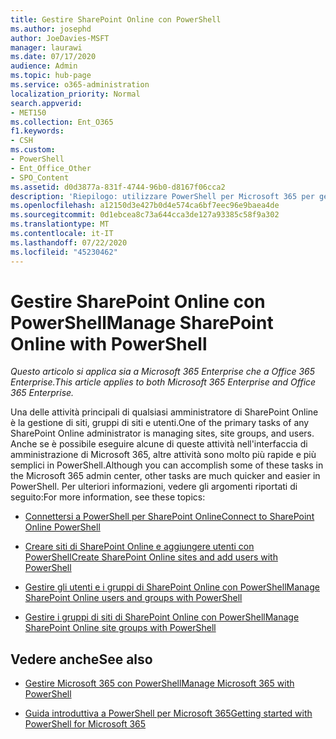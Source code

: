 ```yaml
---
title: Gestire SharePoint Online con PowerShell
ms.author: josephd
author: JoeDavies-MSFT
manager: laurawi
ms.date: 07/17/2020
audience: Admin
ms.topic: hub-page
ms.service: o365-administration
localization_priority: Normal
search.appverid:
- MET150
ms.collection: Ent_O365
f1.keywords:
- CSH
ms.custom:
- PowerShell
- Ent_Office_Other
- SPO_Content
ms.assetid: d0d3877a-831f-4744-96b0-d8167f06cca2
description: 'Riepilogo: utilizzare PowerShell per Microsoft 365 per gestire gli utenti, i gruppi e i gruppi di siti di SharePoint Online.'
ms.openlocfilehash: a12150d3e427b0d4e574ca6bf7eec96e9baea4de
ms.sourcegitcommit: 0d1ebcea8c73a644cca3de127a93385c58f9a302
ms.translationtype: MT
ms.contentlocale: it-IT
ms.lasthandoff: 07/22/2020
ms.locfileid: "45230462"
---
```

# <a name="manage-sharepoint-online-with-powershell"></a><span data-ttu-id="166fb-103">Gestire SharePoint Online con PowerShell</span><span class="sxs-lookup"><span data-stu-id="166fb-103">Manage SharePoint Online with PowerShell</span></span>

<span data-ttu-id="166fb-104">*Questo articolo si applica sia a Microsoft 365 Enterprise che a Office 365 Enterprise.*</span><span class="sxs-lookup"><span data-stu-id="166fb-104">*This article applies to both Microsoft 365 Enterprise and Office 365 Enterprise.*</span></span>

<span data-ttu-id="166fb-105">Una delle attività principali di qualsiasi amministratore di SharePoint Online è la gestione di siti, gruppi di siti e utenti.</span><span class="sxs-lookup"><span data-stu-id="166fb-105">One of the primary tasks of any SharePoint Online administrator is managing sites, site groups, and users.</span></span> <span data-ttu-id="166fb-106">Anche se è possibile eseguire alcune di queste attività nell'interfaccia di amministrazione di Microsoft 365, altre attività sono molto più rapide e più semplici in PowerShell.</span><span class="sxs-lookup"><span data-stu-id="166fb-106">Although you can accomplish some of these tasks in the Microsoft 365 admin center, other tasks are much quicker and easier in PowerShell.</span></span> <span data-ttu-id="166fb-107">Per ulteriori informazioni, vedere gli argomenti riportati di seguito:</span><span class="sxs-lookup"><span data-stu-id="166fb-107">For more information, see these topics:</span></span>

- [<span data-ttu-id="166fb-108">Connettersi a PowerShell per SharePoint Online</span><span class="sxs-lookup"><span data-stu-id="166fb-108">Connect to SharePoint Online PowerShell</span></span>](https://docs.microsoft.com/powershell/sharepoint/sharepoint-online/connect-sharepoint-online?view=sharepoint-ps)
  
- [<span data-ttu-id="166fb-109">Creare siti di SharePoint Online e aggiungere utenti con PowerShell</span><span class="sxs-lookup"><span data-stu-id="166fb-109">Create SharePoint Online sites and add users with PowerShell</span></span>](create-sharepoint-sites-and-add-users-with-powershell.md)
    
- [<span data-ttu-id="166fb-110">Gestire gli utenti e i gruppi di SharePoint Online con PowerShell</span><span class="sxs-lookup"><span data-stu-id="166fb-110">Manage SharePoint Online users and groups with PowerShell</span></span>](manage-sharepoint-users-and-groups-with-powershell.md)
    
- [<span data-ttu-id="166fb-111">Gestire i gruppi di siti di SharePoint Online con PowerShell</span><span class="sxs-lookup"><span data-stu-id="166fb-111">Manage SharePoint Online site groups with PowerShell</span></span>](manage-sharepoint-site-groups-with-powershell.md)
    
## <a name="see-also"></a><span data-ttu-id="166fb-112">Vedere anche</span><span class="sxs-lookup"><span data-stu-id="166fb-112">See also</span></span>

- [<span data-ttu-id="166fb-113">Gestire Microsoft 365 con PowerShell</span><span class="sxs-lookup"><span data-stu-id="166fb-113">Manage Microsoft 365 with PowerShell</span></span>](manage-office-365-with-office-365-powershell.md)

- [<span data-ttu-id="166fb-114">Guida introduttiva a PowerShell per Microsoft 365</span><span class="sxs-lookup"><span data-stu-id="166fb-114">Getting started with PowerShell for Microsoft 365</span></span>](getting-started-with-office-365-powershell.md)
